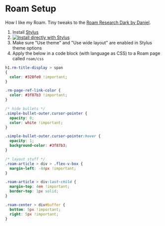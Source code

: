 # Roam Setup
How I like my Roam. Tiny tweaks to the [Roam Research Dark by Daniel](https://github.com/vandermerwed/Roam-Research-Dark).

1. Install [Stylus](https://chrome.google.com/webstore/detail/stylus/clngdbkpkpeebahjckkjfobafhncgmne)
2. [![Install directly with Stylus](https://img.shields.io/badge/Install%20directly%20with-Stylus-238b8b.svg)](https://raw.githubusercontent.com/vandermerwed/Roam-Research-Dark/master/roam-research-dark.user.css)
3. Make sure "Use theme" and "Use wide layout" are enabled in Stylus theme options
4. Apply the below in a code block (with language as CSS) to a Roam page called `roam/css`

```css
h1.rm-title-display > span
{
  color: #328fe0 !important;
}

.rm-page-ref-link-color {
  color: #3f87b3 !important;
}

/* hide bullets */
.simple-bullet-outer.cursor-pointer {
  opacity: 0;
  color: white !important;
}

.simple-bullet-outer.cursor-pointer:hover {
  opacity: 1;
  background-color: #3f87b3;
}

/* layout stuff */
.roam-article > div > .flex-v-box {
  margin-left: -44px !important;
}

.roam-article > div:last-child {
  margin-top: 4em !important;
  border-top: 1px solid;
}

.roam-center > div#buffer {
  bottom: 5px !important;
  right: 5px !important;
}
```
